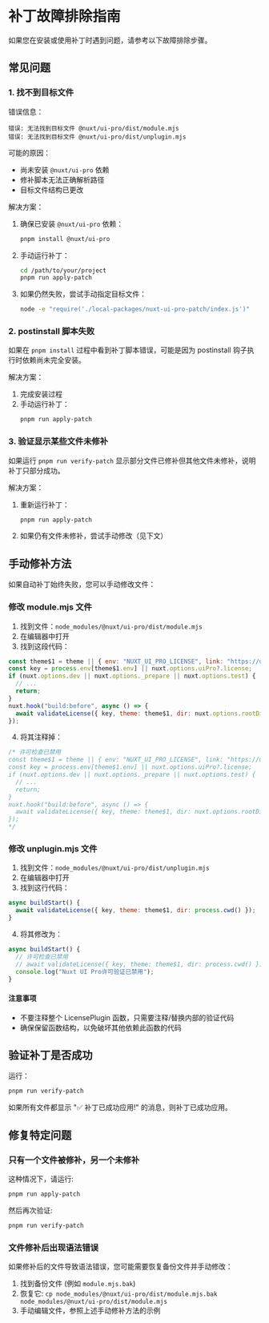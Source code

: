 # 补丁故障排除指南

如果您在安装或使用补丁时遇到问题，请参考以下故障排除步骤。

## 常见问题

### 1. 找不到目标文件

错误信息：
```
错误: 无法找到目标文件 @nuxt/ui-pro/dist/module.mjs
错误: 无法找到目标文件 @nuxt/ui-pro/dist/unplugin.mjs
```

可能的原因：
- 尚未安装 `@nuxt/ui-pro` 依赖
- 修补脚本无法正确解析路径
- 目标文件结构已更改

解决方案：
1. 确保已安装 `@nuxt/ui-pro` 依赖：
   ```bash
   pnpm install @nuxt/ui-pro
   ```

2. 手动运行补丁：
   ```bash
   cd /path/to/your/project
   pnpm run apply-patch
   ```

3. 如果仍然失败，尝试手动指定目标文件：
   ```bash
   node -e "require('./local-packages/nuxt-ui-pro-patch/index.js')"
   ```

### 2. postinstall 脚本失败

如果在 `pnpm install` 过程中看到补丁脚本错误，可能是因为 postinstall 钩子执行时依赖尚未完全安装。

解决方案：
1. 完成安装过程
2. 手动运行补丁：
   ```bash
   pnpm run apply-patch
   ```

### 3. 验证显示某些文件未修补

如果运行 `pnpm run verify-patch` 显示部分文件已修补但其他文件未修补，说明补丁只部分成功。

解决方案：
1. 重新运行补丁：
   ```bash
   pnpm run apply-patch
   ```

2. 如果仍有文件未修补，尝试手动修改（见下文）

## 手动修补方法

如果自动补丁始终失败，您可以手动修改文件：

### 修改 module.mjs 文件

1. 找到文件：`node_modules/@nuxt/ui-pro/dist/module.mjs`
2. 在编辑器中打开
3. 找到这段代码：

```js
const theme$1 = theme || { env: "NUXT_UI_PRO_LICENSE", link: "https://ui.nuxt.com/pro" };
const key = process.env[theme$1.env] || nuxt.options.uiPro?.license;
if (nuxt.options.dev || nuxt.options._prepare || nuxt.options.test) {
  // ...
  return;
}
nuxt.hook("build:before", async () => {
  await validateLicense({ key, theme: theme$1, dir: nuxt.options.rootDir });
});
```

4. 将其注释掉：

```js
/* 许可检查已禁用
const theme$1 = theme || { env: "NUXT_UI_PRO_LICENSE", link: "https://ui.nuxt.com/pro" };
const key = process.env[theme$1.env] || nuxt.options.uiPro?.license;
if (nuxt.options.dev || nuxt.options._prepare || nuxt.options.test) {
  // ...
  return;
}
nuxt.hook("build:before", async () => {
  await validateLicense({ key, theme: theme$1, dir: nuxt.options.rootDir });
});
*/
```

### 修改 unplugin.mjs 文件

1. 找到文件：`node_modules/@nuxt/ui-pro/dist/unplugin.mjs`
2. 在编辑器中打开
3. 找到这行代码：

```js
async buildStart() {
  await validateLicense({ key, theme: theme$1, dir: process.cwd() });
}
```

4. 将其修改为：

```js
async buildStart() {
  // 许可检查已禁用
  // await validateLicense({ key, theme: theme$1, dir: process.cwd() });
  console.log("Nuxt UI Pro许可验证已禁用");
}
```

#### 注意事项
- 不要注释整个 LicensePlugin 函数，只需要注释/替换内部的验证代码
- 确保保留函数结构，以免破坏其他依赖此函数的代码

## 验证补丁是否成功

运行：
```bash
pnpm run verify-patch
```

如果所有文件都显示 "✅ 补丁已成功应用!" 的消息，则补丁已成功应用。

## 修复特定问题

### 只有一个文件被修补，另一个未修补

这种情况下，请运行:
```bash
pnpm run apply-patch
```

然后再次验证:
```bash
pnpm run verify-patch
```

### 文件修补后出现语法错误

如果修补后的文件导致语法错误，您可能需要恢复备份文件并手动修改：

1. 找到备份文件 (例如 `module.mjs.bak`)
2. 恢复它: `cp node_modules/@nuxt/ui-pro/dist/module.mjs.bak node_modules/@nuxt/ui-pro/dist/module.mjs`
3. 手动编辑文件，参照上述手动修补方法的示例 